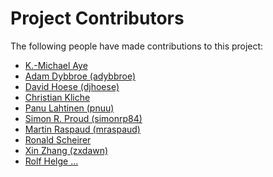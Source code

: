 # Project Contributors

The following people have made contributions to this project:

<!--- Use your GitHub account or any other personal reference URL --->
<!--- If you wish to not use your real name, please use your github username --->
<!--- The list should be alphabetical by last name if possible, with github usernames at the bottom --->
<!--- See https://gist.github.com/djhoese/52220272ec73b12eb8f4a29709be110d for auto-generating parts of this list --->

- [K.-Michael Aye](https://github.com/michaelaye)
- [Adam Dybbroe (adybbroe)](https://github.com/adybbroe)
- [David Hoese (djhoese)](https://github.com/djhoese)
- [Christian Kliche](https://github.com/chk)
- [Panu Lahtinen (pnuu)](https://github.com/pnuu)
- [Simon R. Proud (simonrp84)](https://github.com/simonrp84)
- [Martin Raspaud (mraspaud)](https://github.com/mraspaud)
- [Ronald Scheirer](https://github.com/)
- [Xin Zhang (zxdawn)](https://github.com/zxdawn)
- [Rolf Helge ...](https://github.com/HelgeCPH)